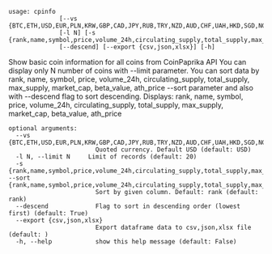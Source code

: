 ```
usage: cpinfo
              [--vs {BTC,ETH,USD,EUR,PLN,KRW,GBP,CAD,JPY,RUB,TRY,NZD,AUD,CHF,UAH,HKD,SGD,NGN,PHP,MXN,BRL,THB,CLP,CNY,CZK,DKK,HUF,IDR,ILS,INR,MYR,NOK,PKR,SEK,TWD,ZAR,VND,BOB,COP,PEN,ARS,ISK}]
              [-l N] [-s {rank,name,symbol,price,volume_24h,circulating_supply,total_supply,max_supply,ath_price,market_cap,beta_value}]
              [--descend] [--export {csv,json,xlsx}] [-h]
```

Show basic coin information for all coins from CoinPaprika API You can display only N number of coins with --limit parameter. You can sort data by
rank, name, symbol, price, volume_24h, circulating_supply, total_supply, max_supply, market_cap, beta_value, ath_price --sort parameter and also with
--descend flag to sort descending. Displays: rank, name, symbol, price, volume_24h, circulating_supply, total_supply, max_supply, market_cap, beta_value, ath_price

```
optional arguments:
  --vs {BTC,ETH,USD,EUR,PLN,KRW,GBP,CAD,JPY,RUB,TRY,NZD,AUD,CHF,UAH,HKD,SGD,NGN,PHP,MXN,BRL,THB,CLP,CNY,CZK,DKK,HUF,IDR,ILS,INR,MYR,NOK,PKR,SEK,TWD,ZAR,VND,BOB,COP,PEN,ARS,ISK}
                        Quoted currency. Default USD (default: USD)
  -l N, --limit N     Limit of records (default: 20)
  -s {rank,name,symbol,price,volume_24h,circulating_supply,total_supply,max_supply,ath_price,market_cap,beta_value}, --sort {rank,name,symbol,price,volume_24h,circulating_supply,total_supply,max_supply,ath_price,market_cap,beta_value}
                        Sort by given column. Default: rank (default: rank)
  --descend             Flag to sort in descending order (lowest first) (default: True)
  --export {csv,json,xlsx}
                        Export dataframe data to csv,json,xlsx file (default: )
  -h, --help            show this help message (default: False)
```
